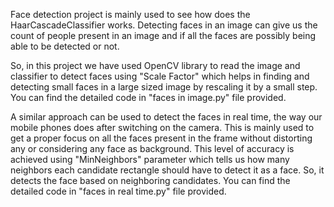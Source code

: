 Face detection project is mainly used to see how does the HaarCascadeClassifier works.
Detecting faces in an image can give us the count of people present in an image and if
all the faces are possibly being able to be detected or not.

So, in this project we have used OpenCV library to read the image and classifier to 
detect faces using "Scale Factor" which helps in finding and detecting small faces in
a large sized image by rescaling it by a small step. You can find the detailed code in
"faces in image.py" file provided.

A similar approach can be used to detect the faces in real time, the way our mobile 
phones does after switching on the camera. This is mainly used to get a proper focus
on all the faces present in the frame without distorting any or considering any face
as background. This level of accuracy is achieved using "MinNeighbors" parameter which
tells us how many neighbors each candidate rectangle should have to detect it as a face.
So, it detects the face based on neighboring candidates. You can find the detailed code
in "faces in real time.py" file provided.
